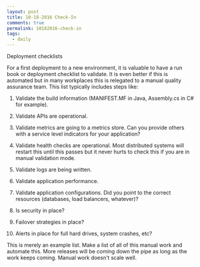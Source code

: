 ```yaml
---
layout: post
title: 10-18-2016 Check-In
comments: true
permalink: 10182016-check-in
tags:
  - daily
---
```


Deployment checklists

For a first deployment to a new environment, it is valuable to have a run book or deployment checklist to validate.  It is even better if this is automated but in many workplaces this is relegated to a manual quality assurance team.  This list typically includes steps like:

  1.  Validate the build information (MANIFEST.MF in Java, Assembly.cs in C# for example).

  2.  Validate APIs are operational.

  3.  Validate metrics are going to a metrics store.  Can you provide others with a service level indicators for your application?

  4.  Validate health checks are operational.  Most distributed systems will restart this until this passes but it never hurts to check this if you are in manual validation mode.

  5.  Validate logs are being written. 

  6.  Validate application performance.

  7.  Validate application configurations.  Did you point to the correct resources (databases, load balancers, whatever)?

  8.  Is security in place?

  9.  Failover strategies in place?

  10. Alerts in place for full hard drives, system crashes, etc?

This is merely an example list.  Make a list of all of this manual work and automate this.  More releases will be coming down the pipe as long as the work keeps coming.  Manual work doesn't scale well.